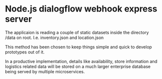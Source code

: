 
# Node.js dialogflow webhook express server

The applicaion is reading a couple of static datasets inside the directory /data on root.
I.e. inventory.json and location.json

This method has been chosen to keep things simple and quick to develop prototypes out of it.

In a productive implementation, details like availability, store information and logistics related data will be stored 
on a much larger enterprise database being served by multiple microservices.


